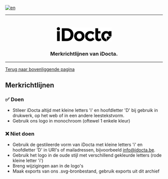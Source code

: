 [![en](https://img.shields.io/badge/lang-en-red.svg)](https://github.com/iDocta/brand-guide/blob/main/dos_and_donts/README.md)

---

<h1 align="center">
    <a href="https://www.idocta.be">    
        <picture>
            <source media="(prefers-color-scheme: dark)" srcset="https://raw.githubusercontent.com/iDocta/brand-guide/main/logo/source/idocta-white.svg">
            <source media="(prefers-color-scheme: light)" srcset="https://raw.githubusercontent.com/iDocta/brand-guide/main/logo/source/idocta-black.svg">
            <img width="175px" alt="Shows a black logo in light color mode and a white one in dark color mode." src="https://raw.githubusercontent.com/iDocta/brand-guide/main/logo/source/idocta-black.svg">
        </picture>
    </a> 
</h1>
 
<h3 align="center">Merkrichtlijnen van iDocta.</h3>

---

[Terug naar bovenliggende pagina](../README.nl.md)

## Merkrichtlijnen

### :white_check_mark: Doen

- Stileer iDocta altijd met kleine letters 'i' en hoofdletter 'D' bij gebruik in drukwerk, op het web of in een andere leestekstvorm.
- Gebruik ons logo in monochroom (oftewel 1 enkele kleur)

### :x: Niet doen

- Gebruik de gestileerde vorm van iDocta met kleine letters 'i' en hoofdletter 'D' in URI's of mailadressen, bijvoorbeeld info@idocta.be.
- Gebruik het logo in de oude stijl met verschillend gekleurde letters (rode kleine letter 'i')
- Breng wijzigingen aan in de logo's
- Maak exports van ons .svg-bronbestand, gebruik exports uit dit archief